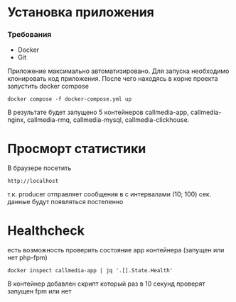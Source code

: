 # Установка приложения

### Требования

 - Docker
 - Git

Приложение максимально автоматизировано. Для запуска необходимо клонировать код приложения. После чего находясь в корне проекта запустить docker compose

```
docker compose -f docker-compose.yml up
```

В результате будет запущено 5 контейнеров callmedia-app, callmedia-nginx,  callmedia-rmq, callmedia-mysql, callmedia-clickhouse.


# Просморт статистики

В браузере посетить 

```
http://localhost
```

т.к. producer отправляет сообщения в с интервалами (10; 100) сек. данные будут появляться постепенно

# Healthcheck

есть возможность проверить состояние app контейнера (запущен или нет php-fpm)

```
docker inspect callmedia-app | jq '.[].State.Health'
```

В контейнер добавлен скрипт который раз в 10 секунд проверят запущен fpm или нет